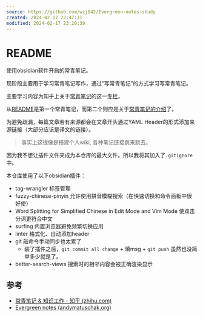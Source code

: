 ```yaml
---
source: https://github.com/wzj042/Evergreen-notes-study
created: 2024-02-17 22:47:31
modified: 2024-02-17 23:20:39
---
```


# README


使用obsidian软件开启的常青笔记。

现阶段主要用于学习常青笔记写作，通过“写常青笔记”的方式学习写常青笔记。

主要学习内容为知乎上关于[常青笔记](https://notes.andymatuschak.org/Evergreen_notes)的这一[专栏](https://www.zhihu.com/column/c_1525779661229830144)。

从[README](README.md)是第一个常青笔记，而第二个则应是关于[常青笔记的介绍](常青笔记.md)了。

为避免疏漏，每篇文章若有来源都会在文章开头通过YAML Header的形式添加来源链接（大部分应该是译文的链接）。

> 事实上这很像是搭建个人wiki, 各种笔记链接跳来跳去。

因为我不想让插件文件夹成为本仓库的最大文件。所以我将其加入了`.gitignore`中。

本仓库使用了以下obsidian插件：

- tag-wrangler 标签管理
- fuzzy-chinese-pinyin 允许使用拼音模糊搜索（在快速切换和命令面板中很好使）
- Word Splitting for Simplified Chinese in Edit Mode and Vim Mode 使双击分词更符合中文
- surfing 内置浏览器避免频繁切换应用
- linter 格式化、自动添加header
- git 敲命令手动同步也太累了
	- 装了插件之后，`git commit all change` + 填msg + `git push` 虽然也没简单多少就是了。
-  better-search-views 搜索时的相邻内容会被正确渲染显示


## 参考

- [常青笔记 & 知识工作 - 知乎 (zhihu.com)](https://www.zhihu.com/column/c_1525779661229830144)
- [Evergreen notes (andymatuschak.org)](https://notes.andymatuschak.org/Evergreen_notes)